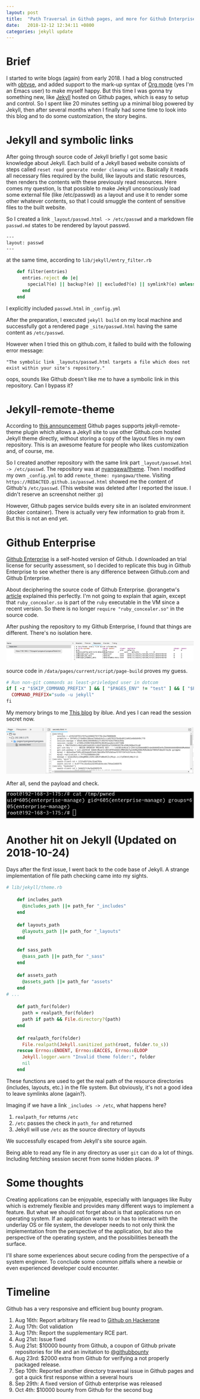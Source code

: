 ```yaml
---
layout: post
title:  "Path Traversal in Github pages, and more for Github Enterprise"
date:   2018-12-12 12:34:11 +0800
categories: jekyll update
---
```


# Brief
I started to write blogs (again) from early 2018. I had a blog constructed with
[obtvse](https://github.com/natew/obtvse), and added support to the
mark-up syntax of [Org mode](https://orgmode.org/) (yes I'm an Emacs user) to
make myself happy. But this time I was gonna try something new,
like [Jekyll](https://jekyllrb.com) hosted on Github pages, which is easy to
setup and control. So I spent like 20 minutes setting up a minimal blog powered
by Jekyll, then after several months when I finally had some
time to look into this blog and to do some customization, the story begins.

# Jekyll and symbolic links
After going through source code of Jekyll briefly I got some basic knowledge
about Jekyll. Each build of a Jekyll based website consists of steps called
`reset read generate render cleanup write`. Basically it reads all necessary
files required by the build, like layouts and static resources, then renders
the contents with these previously read resources. Here comes my question,
Is that possible to make Jekyll unconsciously load some external file (like
/etc/passwd) as a layout and use it to render some other whatever contents,
so that I could smuggle the content of sensitive files to the built website.

So I created a link `_layout/passwd.html -> /etc/passwd` and a markdown file
`passwd.md` states to be rendered by layout passwd.

``` text
---
layout: passwd
---
```

at the same time, according to `lib/jekyll/entry_filter.rb`

``` ruby
    def filter(entries)
      entries.reject do |e|
        special?(e) || backup?(e) || excluded?(e) || symlink?(e) unless included?(e)
      end
    end
```

I explicitly included `passwd.html` in `_config.yml`

After the preparation, I executed `jekyll build` on my local machine and
successfully got a rendered page `_site/passwd.html` having the same content as
`/etc/passwd`.

However when I tried this on github.com, it failed to build with the following
error message:

```
"The symbolic link _layouts/passwd.html targets a file which does not exist within your site's repository."
```

oops, sounds like Github doesn't like me to have a symbolic link in this
repository. Can I bypass it?

# Jekyll-remote-theme
According to [this announcement](https://blog.github.com/2017-11-29-use-any-theme-with-github-pages/)
Github pages supports jekyll-remote-theme plugin which allows a Jekyll site to
use other Github.com hosted Jekyll theme directly, without storing a copy
of the layout files in my own repository. This is an awesome feature for people
who likes customization and, of course, me.

So I created another repository with the same link part `_layout/passwd.html -> /etc/passwd`.
The repository was at [nyangawa/theme](https://github.com/nyangawa/theme). Then
I modified my own `_config.yml` to add `remote_theme: nyangawa/theme`. Visiting
`https://REDACTED.github.io/passwd.html` showed me the content of Github's `/etc/passwd`.
(This website was deleted after I reported the issue. I didn't reserve an screenshot neither :p)

However, Github pages service builds every site in an isolated environment
(docker container). There is actually very few information to grab from it.
But this is not an end yet.

# Github Enterprise
[Github Enterprise](https://enterprise.github.com/) is a self-hosted version of Github.
I downloaded an trial license for security assessment, so I decided to replicate
this bug in Github Enterprise to see whether there is any difference between Github.com
and Github Enterprise.

About deciphering the source code of Github Enterprise. @orangetw's [article](https://blog.orange.tw/2017/01/bug-bounty-github-enterprise-sql-injection.html)
explained this perfectly. I'm not going to explain that again, except that `ruby_concealer.so`
is part of the `ruby` executable in the VM since a recent version. So there is
no longer `require "ruby_concealer.so"` in the source code.

After pushing the repository to my Github Enterprise, I found that things are
different. There's no isolation here.

![fstab](/assets/2018-12-12-Github-Path-Traversal-To-RCE_1.png)

source code in `/data/pages/current/script/page-build` proves my guess.

``` ruby
# Run non-git commands as least-privledged user in dotcom
if [ -z "$SKIP_COMMAND_PREFIX" ] && [ "$PAGES_ENV" != "test" ] && [ "$PAGES_ENV" != "cucumber_test" ] && [ "$PAGES_ENV" != "development" ] && [ "$PAGES_ENV" != "enterprise" ]; then
  COMMAND_PREFIX="sudo -u jekyll"
fi
```

My memory brings to me [This blog](https://www.exablue.de/blog/2017-03-15-github-enterprise-remote-code-execution.html)
by iblue. And yes I can read the session secret now.

![secrets](/assets/2018-12-12-Github-Path-Traversal-To-RCE_2.png)

After all, send the payload and check.

![shell](/assets/2018-12-12-Github-Path-Traversal-To-RCE_3.png)

# Another hit on Jekyll (Updated on 2018-10-24)

Days after the first issue, I went back to the code base of Jekyll. A strange
implementation of file path checking came into my sights.

``` ruby
# lib/jekyll/theme.rb

    def includes_path
      @includes_path ||= path_for "_includes"
    end

    def layouts_path
      @layouts_path ||= path_for "_layouts"
    end

    def sass_path
      @sass_path ||= path_for "_sass"
    end

    def assets_path
      @assets_path ||= path_for "assets"
    end
# ...

    def path_for(folder)
      path = realpath_for(folder)
      path if path && File.directory?(path)
    end

    def realpath_for(folder)
      File.realpath(Jekyll.sanitized_path(root, folder.to_s))
    rescue Errno::ENOENT, Errno::EACCES, Errno::ELOOP
      Jekyll.logger.warn "Invalid theme folder:", folder
      nil
    end
```

These functions are used to get the real path of the resource directories
(includes, layouts, etc.) in the file system. But obviously, it's not a good
idea to leave symlinks alone (again?).

Imaging if we have a link `_includes -> /etc`, what happens here?

1. `realpath_for` returns `/etc`
1. `/etc` passes the check in `path_for` and returned
1. Jekyll will use `/etc` as the source directory of layouts

We successfully escaped from Jekyll's site source again.

Being able to read any file in any directory as user `git` can do a lot of
things. Including fetching session secret from some hidden places. :P

# Some thoughts
Creating applications can be enjoyable, especially with languages like Ruby
which is extremely flexible and provides many different ways to implement a
feature. But what we should not forget about is that applications run on
operating system. If an application wants to or has to interact with the
underlay OS or file system, the developer needs to not only think the
implementation from the perspective of the application, but also the perspective
of the operating system, and the possibilities beneath the surface.

I'll share some experiences about secure coding from the perspective of
a system engineer. To conclude some common pitfalls where a newbie or
even experienced developer could encounter.

# Timeline
Github has a very responsive and efficient bug bounty program.

1. Aug 16th: Report arbitrary file read to [Github on Hackerone](https://hackerone.com/github)
1. Aug 17th: Got validation
1. Aug 17th: Report the supplementary RCE part.
1. Aug 21st: Issue fixed
1. Aug 21st: $10000 bounty from Github, a coupon of Github private repositories for
life and an invitation to [@githubbounty](https://github.com/githubbounty)
1. Aug 23rd: $2000 extra from Github for verifying a not properly packaged release.
1. Sep 10th: Reported another directory traversal issue in Github pages and got
a quick first response within a several hours
1. Sep 29th: A fixed version of Github enterprise was released
1. Oct 4th: $10000 bounty from Github for the second bug
